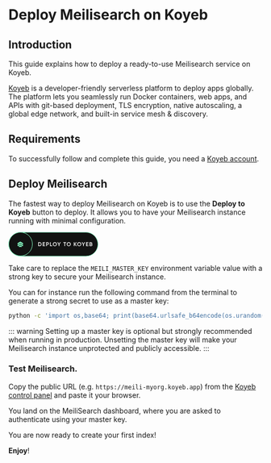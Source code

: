 # Deploy Meilisearch on Koyeb

## Introduction

This guide explains how to deploy a ready-to-use Meilisearch service on Koyeb.

[Koyeb](https://www.koyeb.com) is a developer-friendly serverless platform to deploy apps globally. The platform lets you seamlessly run Docker containers, web apps, and APIs with git-based deployment, TLS encryption, native autoscaling, a global edge network, and built-in service mesh & discovery.

## Requirements

To successfully follow and complete this guide, you need a [Koyeb account](https://app.koyeb.com).

## Deploy Meilisearch

The fastest way to deploy Meilisearch on Koyeb is to use the **Deploy to Koyeb** button to deploy. It allows you to have your Meilisearch instance running with minimal configuration.

[<svg xmlns="http://www.w3.org/2000/svg" width="178" height="49" viewBox="0 0 178 49" fill="none"><rect x="0.5" y="0.5" width="177" height="47.5455" rx="23.7727" fill="#121212" stroke="#87FCC4"/><rect x="0.5" y="0.5" width="47" height="47" rx="23.5" fill="#121212" stroke="#87FCC4"/><path d="M61.99 20.3C63.046 20.3 63.9224 20.6703 64.619 21.411C65.323 22.1516 65.675 23.0646 65.675 24.15C65.675 25.228 65.323 26.141 64.619 26.889C63.9224 27.6296 63.046 28 61.99 28H58.965V20.3H61.99ZM61.99 26.79C62.716 26.79 63.3064 26.5406 63.761 26.042C64.223 25.5433 64.454 24.9126 64.454 24.15C64.454 23.38 64.223 22.7493 63.761 22.258C63.3064 21.7593 62.716 21.51 61.99 21.51H60.23V26.79H61.99Z" fill="white"/><path d="M69.1933 26.79H72.6033V28H67.9283V20.3H72.5483V21.51H69.1933V23.512H72.2733V24.711H69.1933V26.79Z" fill="white"/><path d="M77.6993 20.3C78.4253 20.3 79.0303 20.542 79.5143 21.026C80.0056 21.51 80.2513 22.1113 80.2513 22.83C80.2513 23.5413 80.0056 24.1426 79.5143 24.634C79.0303 25.118 78.4253 25.36 77.6993 25.36H76.1263V28H74.8613V20.3H77.6993ZM77.6993 24.172C78.0733 24.172 78.3813 24.0473 78.6233 23.798C78.8653 23.5413 78.9863 23.2186 78.9863 22.83C78.9863 22.4413 78.8653 22.1223 78.6233 21.873C78.3813 21.6163 78.0733 21.488 77.6993 21.488H76.1263V24.172H77.6993Z" fill="white"/><path d="M83.7146 26.79H86.8496V28H82.4496V20.3H83.7146V26.79Z" fill="white"/><path d="M94.8293 26.988C94.0593 27.758 93.117 28.143 92.0023 28.143C90.8877 28.143 89.9417 27.758 89.1643 26.988C88.3943 26.2106 88.0093 25.2646 88.0093 24.15C88.0093 23.0353 88.3943 22.093 89.1643 21.323C89.9417 20.5456 90.8877 20.157 92.0023 20.157C93.117 20.157 94.0593 20.5456 94.8293 21.323C95.6067 22.093 95.9953 23.0353 95.9953 24.15C95.9953 25.2646 95.6067 26.2106 94.8293 26.988ZM90.0553 26.13C90.5833 26.6506 91.2323 26.911 92.0023 26.911C92.7723 26.911 93.4177 26.6506 93.9383 26.13C94.4663 25.602 94.7303 24.942 94.7303 24.15C94.7303 23.358 94.4663 22.7016 93.9383 22.181C93.4177 21.653 92.7723 21.389 92.0023 21.389C91.2323 21.389 90.5833 21.653 90.0553 22.181C89.5347 22.7016 89.2743 23.358 89.2743 24.15C89.2743 24.942 89.5347 25.602 90.0553 26.13Z" fill="white"/><path d="M103.619 20.3L100.935 24.942V28H99.6704V24.942L96.9864 20.3H98.4274L100.308 23.71L102.178 20.3H103.619Z" fill="white"/><path d="M114.402 20.3V21.51H112.235V28H110.97V21.51H108.792V20.3H114.402Z" fill="white"/><path d="M122.432 26.988C121.662 27.758 120.72 28.143 119.605 28.143C118.491 28.143 117.545 27.758 116.767 26.988C115.997 26.2106 115.612 25.2646 115.612 24.15C115.612 23.0353 115.997 22.093 116.767 21.323C117.545 20.5456 118.491 20.157 119.605 20.157C120.72 20.157 121.662 20.5456 122.432 21.323C123.21 22.093 123.598 23.0353 123.598 24.15C123.598 25.2646 123.21 26.2106 122.432 26.988ZM117.658 26.13C118.186 26.6506 118.835 26.911 119.605 26.911C120.375 26.911 121.021 26.6506 121.541 26.13C122.069 25.602 122.333 24.942 122.333 24.15C122.333 23.358 122.069 22.7016 121.541 22.181C121.021 21.653 120.375 21.389 119.605 21.389C118.835 21.389 118.186 21.653 117.658 22.181C117.138 22.7016 116.877 23.358 116.877 24.15C116.877 24.942 117.138 25.602 117.658 26.13Z" fill="white"/><path d="M135.51 28H134.003L130.967 24.337V28H129.702V20.3H130.967V23.754L133.893 20.3H135.4L132.287 24.051L135.51 28Z" fill="white"/><path d="M143.21 26.988C142.44 27.758 141.498 28.143 140.383 28.143C139.268 28.143 138.322 27.758 137.545 26.988C136.775 26.2106 136.39 25.2646 136.39 24.15C136.39 23.0353 136.775 22.093 137.545 21.323C138.322 20.5456 139.268 20.157 140.383 20.157C141.498 20.157 142.44 20.5456 143.21 21.323C143.987 22.093 144.376 23.0353 144.376 24.15C144.376 25.2646 143.987 26.2106 143.21 26.988ZM138.436 26.13C138.964 26.6506 139.613 26.911 140.383 26.911C141.153 26.911 141.798 26.6506 142.319 26.13C142.847 25.602 143.111 24.942 143.111 24.15C143.111 23.358 142.847 22.7016 142.319 22.181C141.798 21.653 141.153 21.389 140.383 21.389C139.613 21.389 138.964 21.653 138.436 22.181C137.915 22.7016 137.655 23.358 137.655 24.15C137.655 24.942 137.915 25.602 138.436 26.13Z" fill="white"/><path d="M152 20.3L149.316 24.942V28H148.051V24.942L145.367 20.3H146.808L148.689 23.71L150.559 20.3H152Z" fill="white"/><path d="M155.193 26.79H158.603V28H153.928V20.3H158.548V21.51H155.193V23.512H158.273V24.711H155.193V26.79Z" fill="white"/><path d="M165.393 24.007C165.73 24.183 165.994 24.425 166.185 24.733C166.376 25.041 166.471 25.3966 166.471 25.8C166.471 26.4306 166.247 26.955 165.8 27.373C165.353 27.791 164.806 28 164.161 28H160.861V20.3H163.919C164.55 20.3 165.081 20.5053 165.514 20.916C165.954 21.3193 166.174 21.8253 166.174 22.434C166.174 23.1013 165.914 23.6256 165.393 24.007ZM163.919 21.488H162.126V23.512H163.919C164.198 23.512 164.432 23.4166 164.623 23.226C164.814 23.028 164.909 22.786 164.909 22.5C164.909 22.214 164.814 21.9756 164.623 21.785C164.432 21.587 164.198 21.488 163.919 21.488ZM164.161 26.812C164.454 26.812 164.7 26.7093 164.898 26.504C165.103 26.2913 165.206 26.0346 165.206 25.734C165.206 25.4333 165.103 25.1803 164.898 24.975C164.7 24.7623 164.454 24.656 164.161 24.656H162.126V26.812H164.161Z" fill="white"/><path d="M23.4965 21.6479L29 24.8168V22.1724L23.493 19L18 22.1759V24.8238L23.4965 21.6479Z" fill="#87FCC4"/><path d="M28.1197 28.0036L29 27.4859V25.8626L23.493 22.6866L18 25.8626V27.4929L18.8803 28.0036L23.493 25.3346L28.1197 28.0036Z" fill="#87FCC4"/><path d="M23.4965 29.088L24.8942 29.8944L27.1902 28.5738L23.493 26.4401L19.8099 28.5738L22.1055 29.8944L23.4965 29.088Z" fill="#87FCC4"/></svg>](https://app.koyeb.com/deploy?type=docker&image=getmeili/meilisearch&name=meilisearch-on-koyeb&ports=7700;http;/&env[MEILI_MASTER_KEY]=REPLACE_ME_WITH_A_STRONG_KEY)

Take care to replace the `MEILI_MASTER_KEY` environment variable value with a strong key to secure your Meilisearch instance.

You can for instance run the following command from the terminal to generate a strong secret to use as a master key:

```bash
python -c 'import os,base64; print(base64.urlsafe_b64encode(os.urandom(32)).decode())'
```

::: warning
Setting up a master key is optional but strongly recommended when running in production. Unsetting the master key will make your Meilisearch instance unprotected and publicly accessible.
:::

### Test Meilisearch.

Copy the public URL (e.g. `https://meili-myorg.koyeb.app`) from the [Koyeb control panel](https://app.koyeb.com) and paste it your browser.

You land on the MeiliSearch dashboard, where you are asked to authenticate using your master key.

You are now ready to create your first index!

**Enjoy**!
